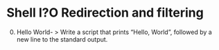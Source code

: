 # Shell I?O Redirection and filtering
0. Hello World- > Write a script that prints “Hello, World”, followed by a new line to the standard output.
